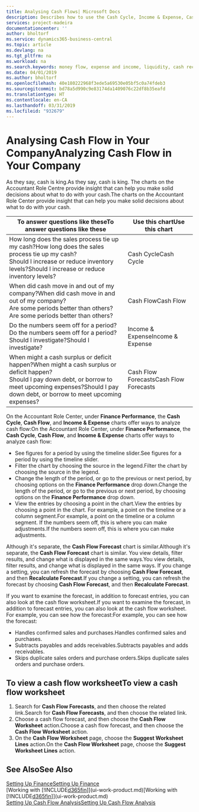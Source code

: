 ```yaml
---
title: Analysing Cash Flows| Microsoft Docs
description: Describes how to use the Cash Cycle, Income & Expense, Cash Flow, and Cash Flow Forecast charts to analyze the past and future flow of money in and out of your company.
services: project-madeira
documentationcenter: ''
author: bholtorf
ms.service: dynamics365-business-central
ms.topic: article
ms.devlang: na
ms.tgt_pltfrm: na
ms.workload: na
ms.search.keywords: money flow, expense and income, liquidity, cash receipts minus cash payments, Cartera
ms.date: 04/01/2019
ms.author: bholtorf
ms.openlocfilehash: 40e180222968f3ede5a69530e05bf5c0a74fdeb3
ms.sourcegitcommit: bd78a5d990c9e83174da1409076c22df8b35eafd
ms.translationtype: HT
ms.contentlocale: en-CA
ms.lasthandoff: 03/31/2019
ms.locfileid: "932679"
---
```

# <a name="analyzing-cash-flow-in-your-company"></a><span data-ttu-id="01b9b-103">Analysing Cash Flow in Your Company</span><span class="sxs-lookup"><span data-stu-id="01b9b-103">Analyzing Cash Flow in Your Company</span></span>
<span data-ttu-id="01b9b-104">As they say, cash is king.</span><span class="sxs-lookup"><span data-stu-id="01b9b-104">As they say, cash is king.</span></span> <span data-ttu-id="01b9b-105">The charts on the Accountant Role Centre provide insight that can help you make solid decisions about what to do with your cash.</span><span class="sxs-lookup"><span data-stu-id="01b9b-105">The charts on the Accountant Role Center provide insight that can help you make solid decisions about what to do with your cash.</span></span>  

| <span data-ttu-id="01b9b-106">To answer questions like these</span><span class="sxs-lookup"><span data-stu-id="01b9b-106">To answer questions like these</span></span> | <span data-ttu-id="01b9b-107">Use this chart</span><span class="sxs-lookup"><span data-stu-id="01b9b-107">Use this chart</span></span> |
| --- | --- |
| <span data-ttu-id="01b9b-108">How long does the sales process tie up my cash?</span><span class="sxs-lookup"><span data-stu-id="01b9b-108">How long does the sales process tie up my cash?</span></span></br> <span data-ttu-id="01b9b-109">Should I increase or reduce inventory levels?</span><span class="sxs-lookup"><span data-stu-id="01b9b-109">Should I increase or reduce inventory levels?</span></span> |<span data-ttu-id="01b9b-110">Cash Cycle</span><span class="sxs-lookup"><span data-stu-id="01b9b-110">Cash Cycle</span></span> |
| <span data-ttu-id="01b9b-111">When did cash move in and out of my company?</span><span class="sxs-lookup"><span data-stu-id="01b9b-111">When did cash move in and out of my company?</span></span></br> <span data-ttu-id="01b9b-112">Are some periods better than others?</span><span class="sxs-lookup"><span data-stu-id="01b9b-112">Are some periods better than others?</span></span> |<span data-ttu-id="01b9b-113">Cash Flow</span><span class="sxs-lookup"><span data-stu-id="01b9b-113">Cash Flow</span></span> |
| <span data-ttu-id="01b9b-114">Do the numbers seem off for a period?</span><span class="sxs-lookup"><span data-stu-id="01b9b-114">Do the numbers seem off for a period?</span></span></br> <span data-ttu-id="01b9b-115">Should I investigate?</span><span class="sxs-lookup"><span data-stu-id="01b9b-115">Should I investigate?</span></span> |<span data-ttu-id="01b9b-116">Income & Expense</span><span class="sxs-lookup"><span data-stu-id="01b9b-116">Income & Expense</span></span> |
| <span data-ttu-id="01b9b-117">When might a cash surplus or deficit happen?</span><span class="sxs-lookup"><span data-stu-id="01b9b-117">When might a cash surplus or deficit happen?</span></span></br> <span data-ttu-id="01b9b-118">Should I pay down debt, or borrow to meet upcoming expenses?</span><span class="sxs-lookup"><span data-stu-id="01b9b-118">Should I pay down debt, or borrow to meet upcoming expenses?</span></span> |<span data-ttu-id="01b9b-119">Cash Flow Forecasts</span><span class="sxs-lookup"><span data-stu-id="01b9b-119">Cash Flow Forecasts</span></span> |

<span data-ttu-id="01b9b-120">On the Accountant Role Center, under **Finance Performance**, the **Cash Cycle**, **Cash Flow**, and **Income & Expense** charts offer ways to analyze cash flow:</span><span class="sxs-lookup"><span data-stu-id="01b9b-120">On the Accountant Role Center, under **Finance Performance**, the **Cash Cycle**, **Cash Flow**, and **Income & Expense** charts offer ways to analyze cash flow:</span></span>  

* <span data-ttu-id="01b9b-121">See figures for a period by using the timeline slider.</span><span class="sxs-lookup"><span data-stu-id="01b9b-121">See figures for a period by using the timeline slider.</span></span>  
* <span data-ttu-id="01b9b-122">Filter the chart by choosing the source in the legend.</span><span class="sxs-lookup"><span data-stu-id="01b9b-122">Filter the chart by choosing the source in the legend.</span></span>  
* <span data-ttu-id="01b9b-123">Change the length of the period, or go to the previous or next period, by choosing options on the **Finance Performance** drop down.</span><span class="sxs-lookup"><span data-stu-id="01b9b-123">Change the length of the period, or go to the previous or next period, by choosing options on the **Finance Performance** drop down.</span></span>  
* <span data-ttu-id="01b9b-124">View the entries by choosing a point in the chart.</span><span class="sxs-lookup"><span data-stu-id="01b9b-124">View the entries by choosing a point in the chart.</span></span> <span data-ttu-id="01b9b-125">For example, a point on the timeline or a column segment.</span><span class="sxs-lookup"><span data-stu-id="01b9b-125">For example, a point on the timeline or a column segment.</span></span> <span data-ttu-id="01b9b-126">If the numbers seem off, this is where you can make adjustments.</span><span class="sxs-lookup"><span data-stu-id="01b9b-126">If the numbers seem off, this is where you can make adjustments.</span></span>  

<span data-ttu-id="01b9b-127">Although it's separate, the **Cash Flow Forecast** chart is similar.</span><span class="sxs-lookup"><span data-stu-id="01b9b-127">Although it's separate, the **Cash Flow Forecast** chart is similar.</span></span> <span data-ttu-id="01b9b-128">You view details, filter results, and change what is displayed in the same ways.</span><span class="sxs-lookup"><span data-stu-id="01b9b-128">You view details, filter results, and change what is displayed in the same ways.</span></span> <span data-ttu-id="01b9b-129">If you change a setting, you can refresh the forecast by choosing **Cash Flow Forecast**, and then **Recalculate Forecast**.</span><span class="sxs-lookup"><span data-stu-id="01b9b-129">If you change a setting, you can refresh the forecast by choosing **Cash Flow Forecast**, and then **Recalculate Forecast**.</span></span>

<span data-ttu-id="01b9b-130">If you want to examine the forecast, in addition to forecast entries, you can also look at the cash flow worksheet.</span><span class="sxs-lookup"><span data-stu-id="01b9b-130">If you want to examine the forecast, in addition to forecast entries, you can also look at the cash flow worksheet.</span></span> <span data-ttu-id="01b9b-131">For example, you can see how the forecast:</span><span class="sxs-lookup"><span data-stu-id="01b9b-131">For example, you can see how the forecast:</span></span>

* <span data-ttu-id="01b9b-132">Handles confirmed sales and purchases.</span><span class="sxs-lookup"><span data-stu-id="01b9b-132">Handles confirmed sales and purchases.</span></span>  
* <span data-ttu-id="01b9b-133">Subtracts payables and adds receivables.</span><span class="sxs-lookup"><span data-stu-id="01b9b-133">Subtracts payables and adds receivables.</span></span>  
* <span data-ttu-id="01b9b-134">Skips duplicate sales orders and purchase orders.</span><span class="sxs-lookup"><span data-stu-id="01b9b-134">Skips duplicate sales orders and purchase orders.</span></span>  

## <a name="to-view-a-cash-flow-worksheet"></a><span data-ttu-id="01b9b-135">To view a cash flow worksheet</span><span class="sxs-lookup"><span data-stu-id="01b9b-135">To view a cash flow worksheet</span></span>
1. <span data-ttu-id="01b9b-136">Search for **Cash Flow Forecasts**, and then choose the related link.</span><span class="sxs-lookup"><span data-stu-id="01b9b-136">Search for **Cash Flow Forecasts**, and then choose the related link.</span></span>  
2. <span data-ttu-id="01b9b-137">Choose a cash flow forecast, and then choose the **Cash Flow Worksheet** action.</span><span class="sxs-lookup"><span data-stu-id="01b9b-137">Choose a cash flow forecast, and then choose the **Cash Flow Worksheet** action.</span></span>  
3. <span data-ttu-id="01b9b-138">On the **Cash Flow Worksheet** page, choose the **Suggest Worksheet Lines** action.</span><span class="sxs-lookup"><span data-stu-id="01b9b-138">On the **Cash Flow Worksheet** page, choose the **Suggest Worksheet Lines** action.</span></span>  

## <a name="see-also"></a><span data-ttu-id="01b9b-139">See Also</span><span class="sxs-lookup"><span data-stu-id="01b9b-139">See Also</span></span>
[<span data-ttu-id="01b9b-140">Setting Up Finance</span><span class="sxs-lookup"><span data-stu-id="01b9b-140">Setting Up Finance</span></span>](finance-setup-finance.md)  
<span data-ttu-id="01b9b-141">[Working with [!INCLUDE[d365fin](includes/d365fin_md.md)]](ui-work-product.md)</span><span class="sxs-lookup"><span data-stu-id="01b9b-141">[Working with [!INCLUDE[d365fin](includes/d365fin_md.md)]](ui-work-product.md)</span></span>  
[<span data-ttu-id="01b9b-142">Setting Up Cash Flow Analysis</span><span class="sxs-lookup"><span data-stu-id="01b9b-142">Setting Up Cash Flow Analysis</span></span>](finance-setup-cash-flow-analyses.md)  
